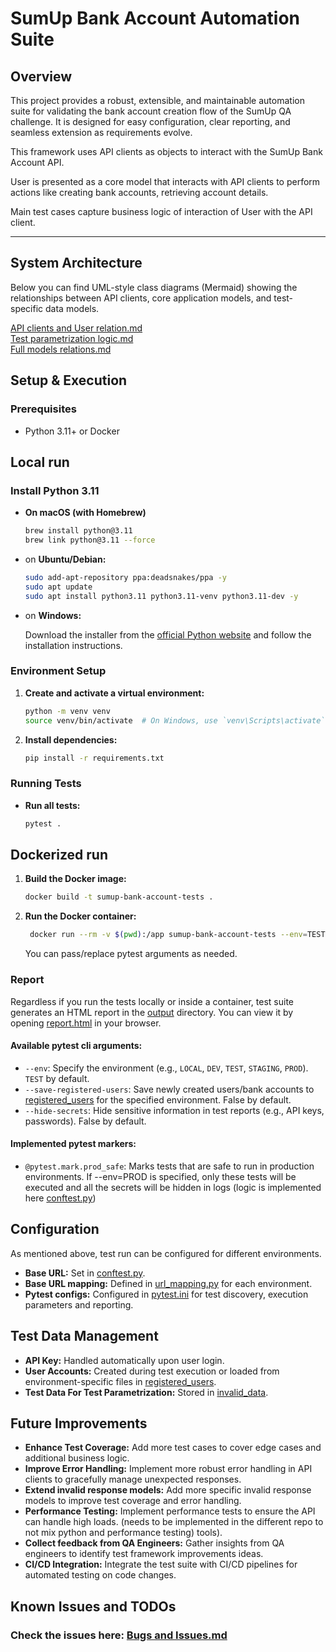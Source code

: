 # SumUp Bank Account Automation Suite

## Overview

This project provides a robust, extensible, and maintainable automation suite for validating the bank account creation
flow of the SumUp QA challenge. It is designed for easy configuration, clear reporting, and seamless extension as
requirements evolve.

This framework uses API clients as objects to interact with the SumUp Bank Account API.

User is presented as a core model that interacts with API clients to perform actions like creating bank accounts,
retrieving account details.

Main test cases capture business logic of interaction of User with the API client.

---

## System Architecture

Below you can find UML-style class diagrams (Mermaid) showing the relationships between API clients, core application
models, and test-specific data models.

[API clients and User relation.md](API%20clients%20and%20User%20relation.md)  
[Test parametrization logic.md](Test%20parametrization%20logic.md)  
[Full models relations.md](Full%20models%20relations.md)

## Setup & Execution

### Prerequisites

- Python 3.11+ or Docker

## Local run

### Install Python 3.11

- **On macOS (with Homebrew)**

    ```bash
    brew install python@3.11
    brew link python@3.11 --force
    ```
- on **Ubuntu/Debian:**

    ```bash
    sudo add-apt-repository ppa:deadsnakes/ppa -y
    sudo apt update
    sudo apt install python3.11 python3.11-venv python3.11-dev -y
    ```
- on **Windows:**

  Download the installer from the [official Python website](https://www.python.org/downloads/release/python-3110/) and follow the installation instructions.

### Environment Setup

1. **Create and activate a virtual environment:**
    ```bash
    python -m venv venv
    source venv/bin/activate  # On Windows, use `venv\Scripts\activate`
    ```

2. **Install dependencies:**
    ```bash
    pip install -r requirements.txt
    ```

### Running Tests

- **Run all tests:**
  ```bash
  pytest .
  ```

## Dockerized run

1. **Build the Docker image:**
    ```bash
    docker build -t sumup-bank-account-tests .
    ```
2. **Run the Docker container:**
   ```bash
    docker run --rm -v $(pwd):/app sumup-bank-account-tests --env=TEST --hide-secrets
    ```
   You can pass/replace pytest arguments as needed.

### Report

Regardless if you run the tests locally or inside a container, test suite generates an HTML report in
the [output](output) directory. You can view it by opening [report.html](output/report.html) in your browser.

#### Available pytest cli arguments:

- `--env`: Specify the environment (e.g., `LOCAL`, `DEV`, `TEST`, `STAGING`, `PROD`). `TEST` by default.
- `--save-registered-users`: Save newly created users/bank accounts to [registered_users](test_data/registered_users)
  for the specified environment. False by default.
- `--hide-secrets`: Hide sensitive information in test reports (e.g., API keys, passwords). False by default.

#### Implemented pytest markers:

- `@pytest.mark.prod_safe`: Marks tests that are safe to run in production environments. If --env=PROD is specified,
  only these tests will be executed and all the secrets will be hidden in logs (logic is implemented
  here [conftest.py](conftest.py))

## Configuration

As mentioned above, test run can be configured for different environments.

- **Base URL:** Set in [conftest.py](conftest.py).
- **Base URL mapping:** Defined in [url_mapping.py](api_clients_and_models/url_mapping.py) for each environment.
- **Pytest configs:** Configured in [pytest.ini](pytest.ini) for test discovery, execution parameters and reporting.

## Test Data Management

- **API Key:** Handled automatically upon user login.
- **User Accounts:** Created during test execution or loaded from environment-specific files
  in [registered_users](test_data/registered_users).
- **Test Data For Test Parametrization:** Stored in [invalid_data](test_data/invalid_data).

## Future Improvements

- **Enhance Test Coverage:** Add more test cases to cover edge cases and additional business logic.
- **Improve Error Handling:** Implement more robust error handling in API clients to gracefully manage unexpected responses.
- **Extend invalid response models:** Add more specific invalid response models to improve test coverage and error handling.
- **Performance Testing:** Implement performance tests to ensure the API can handle high loads. (needs to be implemented in the different repo to not mix python and performance testing)
  tools).
- **Collect feedback from QA Engineers:** Gather insights from QA engineers to identify test framework improvements ideas.
- **CI/CD Integration:** Integrate the test suite with CI/CD pipelines for automated testing on code changes.

## Known Issues and TODOs
### Check the issues here: [Bugs and Issues.md](Bugs%20and%20Issues.md)
